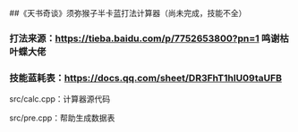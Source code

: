 ##《天书奇谈》须弥猴子半卡蓝打法计算器（尚未完成，技能不全）

### 打法来源：https://tieba.baidu.com/p/7752653800?pn=1 鸣谢枯叶蝶大佬

### 技能蓝耗表：https://docs.qq.com/sheet/DR3FhT1hIU09taUFB

src/calc.cpp：计算器源代码

src/pre.cpp：帮助生成数据表